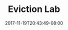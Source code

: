 ---
title: "Eviction Lab"
date: 2017-11-19T20:43:49-08:00
type: index
photoCredit: John Moore / Getty
description: We’ve built the first nationwide database of evictions. Create custom maps, charts, and reports, and learn about eviction in your area. 
fbImage: 'https://evictionlab.org/images/og/eviction-lab-home-fb.jpg'
twImage: 'https://evictionlab.org/images/og/eviction-lab-home-tw.jpg'
---